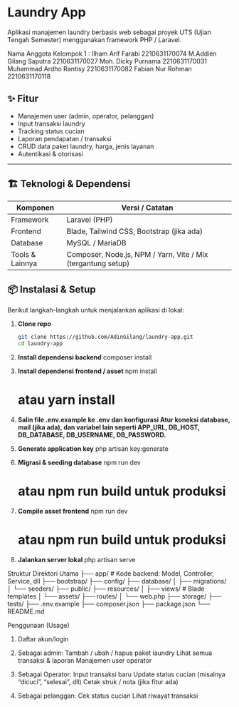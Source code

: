 # Laundry App

Aplikasi manajemen laundry berbasis web sebagai proyek UTS (Ujian Tengah Semester) menggunakan framework PHP / Laravel.

Nama Anggota Kelompok 1 :
Ilham Arif Farabi 2210631170074
M.Addien Gilang Saputra 2210631170027
Moh. Dicky Purnama 2210631170031
Muhammad Ardho Rantisy 2210631170082
Fabian Nur Rohman 2210631170118

## ✨ Fitur

- Manajemen user (admin, operator, pelanggan)  
- Input transaksi laundry  
- Tracking status cucian  
- Laporan pendapatan / transaksi  
- CRUD data paket laundry, harga, jenis layanan  
- Autentikasi & otorisasi  

---

## 🏗️ Teknologi & Dependensi

| Komponen | Versi / Catatan |
|---|---|
| Framework | Laravel (PHP) |
| Frontend | Blade, Tailwind CSS, Bootstrap (jika ada) |
| Database | MySQL / MariaDB |
| Tools & Lainnya | Composer, Node.js, NPM / Yarn, Vite / Mix (tergantung setup) |

## 📦 Instalasi & Setup

Berikut langkah-langkah untuk menjalankan aplikasi di lokal:

1. **Clone repo**  
   ```bash
   git clone https://github.com/AdinGilang/laundry-app.git
   cd laundry-app

2. **Install dependensi backend**
    composer install

3. **Install dependensi frontend / asset**
   npm install
   # atau yarn install

4. **Salin file .env.example ke .env dan konfigurasi
    Atur koneksi database, mail (jika ada), dan variabel lain seperti APP_URL, DB_HOST,              DB_DATABASE, DB_USERNAME, DB_PASSWORD.**
5. **Generate application key**
   php artisan key:generate
   
7. **Migrasi & seeding database**
   npm run dev
    # atau npm run build untuk produksi

9. **Compile asset frontend**
   npm run dev
   # atau npm run build untuk produksi

    
11. **Jalankan server lokal**
    php artisan serve

Struktur Direktori Utama
├── app/           # Kode backend: Model, Controller, Service, dll
├── bootstrap/
├── config/
├── database/
│   ├── migrations/
│   └── seeders/
├── public/
├── resources/
│   ├── views/     # Blade templates
│   └── assets/
├── routes/
│   └── web.php
├── storage/
├── tests/
├── .env.example
├── composer.json
├── package.json
└── README.md


Penggunaan (Usage)
1. Daftar akun/login
2. Sebagai admin:
   Tambah / ubah / hapus paket laundry
   Lihat semua transaksi & laporan
   Manajemen user operator
   
4. Sebagai Operator:
   Input transaksi baru
   Update status cucian (misalnya “dicuci”, “selesai”, dll)
   Cetak struk / nota (jika fitur ada)
   
5. Sebagai pelanggan:
   Cek status cucian
   Lihat riwayat transaksi

   

